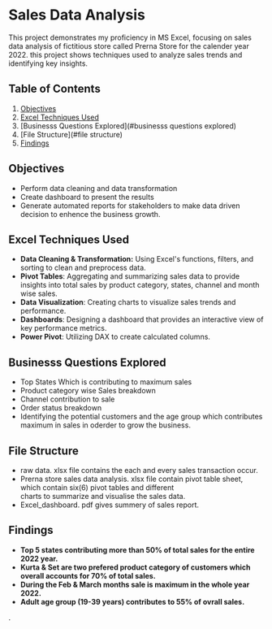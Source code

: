 # Sales Data Analysis

This project demonstrates my proficiency in MS Excel, focusing on sales data analysis of fictitious store called Prerna Store for the calender year 2022. this project shows techniques used to analyze sales trends and identifying key insights.

## Table of Contents
1. [Objectives](#objectives)
2. [Excel Techniques Used](#excel-techniques-used)
3. [Businesss Questions Explored](#businesss questions explored)
4. [File Structure](#file structure)
5. [Findings](#results-insights)


## Objectives

- Perform data cleaning and data transformation
- Create dashboard to present the results
- Generate automated reports for stakeholders to make data driven decision to enhence the business growth.

## Excel Techniques Used

- **Data Cleaning & Transformation:** Using Excel's functions, filters, and sorting to clean and preprocess data.
- **Pivot Tables**: Aggregating and summarizing sales data to provide insights into total sales by product category, states, channel and month wise sales.
- **Data Visualization**: Creating charts to visualize sales trends and performance.
- **Dashboards**: Designing a dashboard that provides an interactive view of key performance metrics.
- **Power Pivot**: Utilizing DAX to create calculated columns.

## Businesss Questions Explored

- Top States Which is contributing to maximum sales
- Product category wise Sales breakdown
- Channel contribution to sale
- Order status breakdown
- Identifying the potential customers and the age group which contributes maximum in sales in oderder to grow the business.

## File Structure 

- raw data. xlsx file contains the each and every sales transaction occur.
- Prerna store sales data analysis. xlsx file contain pivot table sheet, which contain six(6) pivot tables and different     
  charts to summarize and visualise the sales data. 
- Excel_dashboard. pdf gives summery of sales report.

## Findings

- **Top 5 states contributing more than 50% of total sales for the entire 2022 year.**
- **Kurta & Set are two prefered product category of customers which overall accounts for 70% of total sales.**
- **During the Feb & March months sale is maximum in the whole year 2022.**
- **Adult age group (19-39 years) contributes to 55% of ovrall sales.**










.
